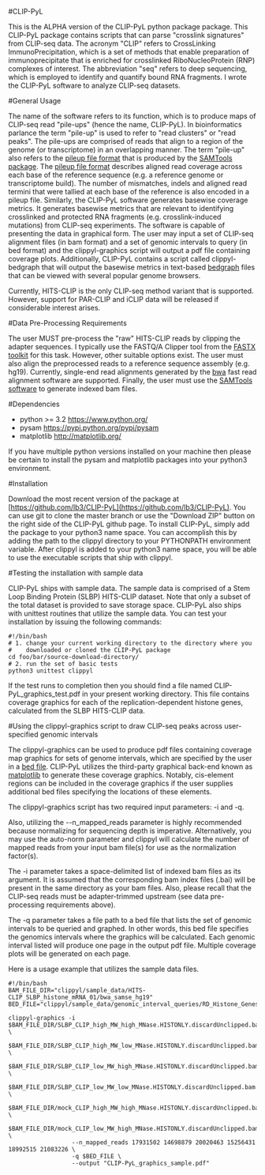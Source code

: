 #CLIP-PyL

This is the ALPHA version of the CLIP-PyL python package package. This CLIP-PyL package contains scripts that can parse "crosslink signatures" from CLIP-seq data. The acronym "CLIP" refers to CrossLinking ImmunoPrecipitation, which is a set of methods that enable preparation of immunoprecipitate that is enriched for crosslinked RiboNucleoProtein (RNP) complexes of interest. The abbreviation "seq" refers to deep sequencing, which is employed to identify and quantify bound RNA fragments. I wrote the CLIP-PyL software to analyze CLIP-seq datasets.

#General Usage

The name of the software refers to its function, which is to produce maps of CLIP-seq read "pile-ups" (hence the name, CLIP-PyL). In bioinformatics parlance the term "pile-up" is used to refer to "read clusters" or "read peaks". The pile-ups are comprised of reads that align to a region of the genome (or transcriptome) in an overlapping manner. The term "pile-up" also refers to the [pileup file format](http://samtools.sourceforge.net/pileup.shtml) that is produced by the [SAMTools package](http://www.htslib.org/). The [pileup file format](http://samtools.sourceforge.net/pileup.shtml) describes aligned read coverage across each base of the reference sequence (e.g. a reference genome or transcriptome build). The number of mismatches, indels and aligned read termini that were tallied at each base of the reference is also encoded in a pileup file. Similarly, the CLIP-PyL software generates basewise coverage metrics. It generates basewise metrics that are relevant to identifying crosslinked and protected RNA fragments (e.g. crosslink-induced mutations) from CLIP-seq experiments. The software is capable of presenting the data in graphical form. The user may input a set of CLIP-seq alignment files (in bam format) and a set of genomic intervals to query (in bed format) and the clippyl-graphics script will output a pdf file containing coverage plots. Additionally, CLIP-PyL contains a script called clippyl-bedgraph that will output the basewise metrics in text-based [bedgraph](http://genome.ucsc.edu/FAQ/FAQformat.html#format1.8) files that can be viewed with several popular genome browsers.

Currently, HITS-CLIP is the only CLIP-seq method variant that is supported. However, support for PAR-CLIP and iCLIP data will be released if considerable interest arises.

#Data Pre-Processing Requirements

The user MUST pre-process the "raw" HITS-CLIP reads by clipping the adapter sequences. I typically use the FASTQ/A Clipper tool from the [FASTX toolkit](hannonlab.cshl.edu/fastx_toolkit/) for this task. However, other suitable options exist. The user must also align the preprocessed reads to a reference sequence assembly (e.g. hg19). Currently, single-end read alignments generated by the [bwa](bio-bwa.sourceforge.net/bwa.shtml) fast read alignment software are supported. Finally, the user must use the [SAMTools software](http://www.htslib.org/) to generate indexed bam files. 

#Dependencies

* python >= 3.2 https://www.python.org/
* pysam https://pypi.python.org/pypi/pysam
* matplotlib http://matplotlib.org/

If you have multiple python versions installed on your machine then please be certain to install the pysam and matplotlib packages into your python3 environment.

#Installation

Download the most recent version of the package at [https://github.com/lb3/CLIP-PyL](https://github.com/lb3/CLIP-PyL). You can use git to clone the master branch or use the "Download ZIP" button on the right side of the CLIP-PyL github page. To install CLIP-PyL, simply add the package to your python3 name space. You can accomplish this by adding the path to the clippyl directory to your PYTHONPATH environment variable. After clippyl is added to your python3 name space, you will be able to use the executable scripts that ship with clippyl.

#Testing the installation with sample data

CLIP-PyL ships with sample data. The sample data is comprised of a Stem Loop Binding Protein (SLBP) HITS-CLIP dataset. Note that only a subset of the total dataset is provided to save storage space. CLIP-PyL also ships with unittest routines that utilize the sample data. You can test your installation by issuing the following commands:

    #!/bin/bash
    # 1. change your current working directory to the directory where you 
    #    downloaded or cloned the CLIP-PyL package
    cd foo/bar/source-download-directory/
    # 2. run the set of basic tests
    python3 unittest clippyl

If the test runs to completion then you should find a file named CLIP-PyL_graphics_test.pdf in your present working directory. This file contains coverage graphics for each of the replication-dependent histone genes, calculated from the SLBP HITS-CLIP data.

#Using the clippyl-graphics script to draw CLIP-seq peaks across user-specified genomic intervals

The clippyl-graphics can be used to produce pdf files containing coverage map graphics for sets of genome intervals, which are specified by the user in a [bed file](http://genome.ucsc.edu/FAQ/FAQformat.html#format1). CLIP-PyL utilizes the third-party graphical back-end known as [matplotlib](http://matplotlib.org/) to generate these coverage graphics. Notably, cis-element regions can be included in the coverage graphics if the user supplies additional bed files specifying the locations of these elements.

The clippyl-graphics script has two required input parameters: -i and -q.

Also, utilizing the --n_mapped_reads parameter is highly recommended because normalizing for sequencing depth is imperative. Alternatively, you may use the auto-norm parameter and clippyl will calculate the number of mapped reads from your input bam file(s) for use as the normalization factor(s).

The -i parameter takes a space-delimited list of indexed bam files as its argument. It is assumed that the corresponding bam index files (.bai) will be present in the same directory as your bam files. Also, please recall that the CLIP-seq reads must be adapter-trimmed upstream (see data pre-processing requirements above).

The -q parameter takes a file path to a bed file that lists the set of genomic intervals to be queried and graphed. In other words, this bed file specifies the genomics intervals where the graphics will be calculated. Each genomic interval listed will produce one page in the output pdf file. Multiple coverage plots will be generated on each page.

Here is a usage example that utilizes the sample data files.

    #!/bin/bash
    BAM_FILE_DIR="clippyl/sample_data/HITS-CLIP_SLBP_histone_mRNA_01/bwa_samse_hg19"
    BED_FILE="clippyl/sample_data/genomic_interval_queries/RD_Histone_Genes.bed"
    
    clippyl-graphics -i $BAM_FILE_DIR/SLBP_CLIP_high_MW_high_MNase.HISTONLY.discardUnclipped.bam \
                        $BAM_FILE_DIR/SLBP_CLIP_high_MW_low_MNase.HISTONLY.discardUnclipped.bam \
                        $BAM_FILE_DIR/SLBP_CLIP_low_MW_high_MNase.HISTONLY.discardUnclipped.bam \
                        $BAM_FILE_DIR/SLBP_CLIP_low_MW_low_MNase.HISTONLY.discardUnclipped.bam \
                        $BAM_FILE_DIR/mock_CLIP_high_MW_high_MNase.HISTONLY.discardUnclipped.bam \
                        $BAM_FILE_DIR/mock_CLIP_low_MW_high_MNase.HISTONLY.discardUnclipped.bam \
                      --n_mapped_reads 17931502 14698879 20020463 15256431 18992515 21083226 \
                      -q $BED_FILE \
                      --output "CLIP-PyL_graphics_sample.pdf"

